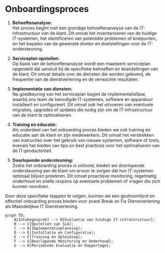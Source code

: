 # Onboardingsproces

1. **Behoeftenanalyse:**  
   Het proces begint met een grondige behoeftenanalyse van de IT-infrastructuur van de klant. Dit omvat het inventariseren van de huidige IT-systemen, het identificeren van potentiële problemen of knelpunten, en het bepalen van de gewenste doelen en doelstellingen voor de IT-ondersteuning.

2. **Serviceplan opstellen:**  
   Op basis van de behoeftenanalyse wordt een maatwerk serviceplan opgesteld dat aansluit bij de specifieke behoeften en doelstellingen van de klant. Dit omvat details over de diensten die worden geleverd, de frequentie van de dienstverlening en de verwachte resultaten.

3. **Implementatie van diensten:**  
   Na goedkeuring van het serviceplan begint de implementatiefase, waarbij ons team de benodigde IT-systemen, software en apparatuur installeert en configureert. Dit omvat ook het uitvoeren van eventuele migraties, upgrades of updates die nodig zijn om de IT-infrastructuur van de klant te optimaliseren.

4. **Training en educatie:**  
   Als onderdeel van het onboarding proces bieden we ook training en educatie aan de klant en zijn medewerkers. Dit omvat het verstrekken van instructies over het gebruik van nieuwe systemen, software of tools, evenals het bieden van tips en best practices voor het optimaliseren van de IT-productiviteit.

5. **Doorlopende ondersteuning:**  
   Zodra het onboarding proces is voltooid, bieden we doorlopende ondersteuning aan de klant om ervoor te zorgen dat hun IT-systemen optimaal blijven presteren. Dit omvat proactieve monitoring, regelmatig onderhoud en snelle respons op eventuele problemen of vragen die zich kunnen voordoen.

Door deze specifieke stappen te volgen, kunnen we een gestroomlijnd en effectief onboarding proces bieden voor zowel Break en Fix Dienstverlening als Maandelijkse IT Dienstverlening.

```mermaid
graph TD;
    A[Intakegesprek] --> B[Evaluatie van huidige IT-infrastructuur];
    B --> C[Opstellen van SLA];
    C --> D[Implementatieplanning];
    D --> E[Installatie en Configuratie];
    E --> F[Training en Opleiding];
    F --> G[Doorlopende Monitoring en Onderhoud];
    G --> H[Periodieke Evaluatie en Rapportage];
```